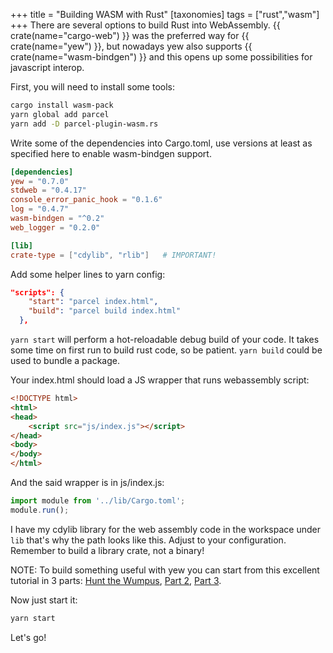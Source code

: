 +++
title = "Building WASM with Rust"
[taxonomies]
tags = ["rust","wasm"]
+++
There are several options to build Rust into WebAssembly. {{ crate(name="cargo-web") }} was the preferred way for {{ crate(name="yew") }}, but nowadays yew also supports {{ crate(name="wasm-bindgen") }} and this opens up some possibilities for javascript interop.

<!-- more -->

First, you will need to install some tools:

```sh
cargo install wasm-pack
yarn global add parcel
yarn add -D parcel-plugin-wasm.rs
```

Write some of the dependencies into Cargo.toml, use versions at least as specified here to enable wasm-bindgen support.

```toml
[dependencies]
yew = "0.7.0"
stdweb = "0.4.17"
console_error_panic_hook = "0.1.6"
log = "0.4.7"
wasm-bindgen = "^0.2"
web_logger = "0.2.0"

[lib]
crate-type = ["cdylib", "rlib"]   # IMPORTANT!
```

Add some helper lines to yarn config:

```json
"scripts": {
    "start": "parcel index.html",
    "build": "parcel build index.html"
  },
```

`yarn start` will perform a hot-reloadable debug build of your code. It takes some time on first run to build rust code, so be patient. `yarn build` could be used to bundle a package.

Your index.html should load a JS wrapper that runs webassembly script:

```html
<!DOCTYPE html>
<html>
<head>
    <script src="js/index.js"></script>
</head>
<body>
</body>
</html>
```

And the said wrapper is in js/index.js:

```js
import module from '../lib/Cargo.toml';
module.run();
```

I have my cdylib library for the web assembly code in the workspace under `lib` that's why the path looks like this. Adjust to your configuration. Remember to build a library crate, not a binary!

NOTE: To build something useful with yew you can start from this excellent tutorial in 3 parts: [Hunt the Wumpus](https://dev.to/deciduously/lets-build-a-rust-frontend-with-yew---part-1-3k2o), [Part 2](https://dev.to/deciduously/lets-build-a-rust-frontend-with-yew---part-2-1ech), [Part 3](https://dev.to/deciduously/lets-build-a-rust-frontend-with-yew---part-3-ch3).

Now just start it:

```sh
yarn start
```

Let's go!

